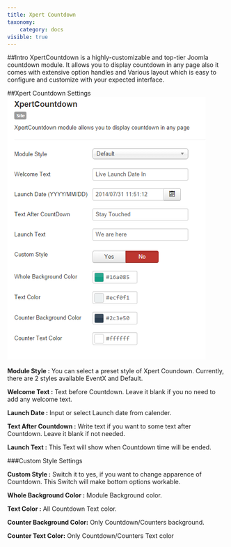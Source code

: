 ```yaml
---
title: Xpert Countdown
taxonomy:
    category: docs
visible: true
---
```


##Intro
XpertCountdown is a highly-customizable and top-tier Joomla countdown module. It allows you to display countdown in any page also it comes with extensive option handles and Various layout which is easy to configure and customize with your expected interface.

##Xpert Countdown Settings
![general](countdown-settings.png)

**Module Style :** You can select a preset style of Xpert Coundown. Currently, there are 2 styles available EventX and Default.

**Welcome Text :** Text before Countdown. Leave it blank if you no need to add any welcome text.

**Launch Date :** Input or select Launch date from calender.

**Text After Countdown :** Write text if you want to some text after Countdown. Leave it blank if not needed.

**Launch Text :** This Text will show when Countdown time will be ended.

###Custom Style Settings

**Custom Style :** Switch it to yes, if you want to change apparence of Countdown. This Switch will make bottom options workable.

**Whole Background Color :** Module Background color.

**Text Color :** All Countdown Text color.

**Counter Background Color:** Only Countdown/Counters background.

**Counter Text Color:** Only Countdown/Counters Text color
